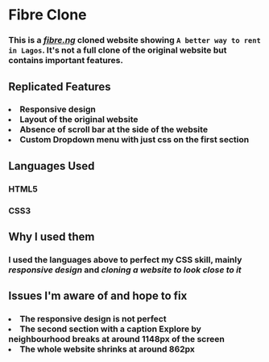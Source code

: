 # Fibre Clone

### This is a _[fibre.ng](https://fibre.ng)_ cloned website showing `A better way to rent in Lagos`. It's not a full clone of the original website but contains important features.

## Replicated Features

<h3>
  <li>Responsive design</li>
  <li>Layout of the original website</li>
  <li>Absence of scroll bar at the side of the website</li>
  <li>Custom Dropdown menu with just css on the first section</li>
</h3>

## Languages Used

### HTML5

### CSS3

## Why I used them

### I used the languages above to perfect my **CSS** skill, mainly _responsive design_ and _cloning a website to look close to it_

## Issues I'm aware of and hope to fix

<h3>
  <li>The responsive design is not perfect</li>
  <li>The second section with a caption <b>Explore by        neighbourhood</b> breaks at around 1148px of the screen</li>
  <li>The whole website shrinks at around 862px</li>
</h3>
